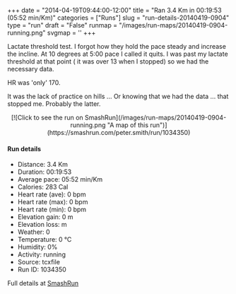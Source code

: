 +++
date = "2014-04-19T09:44:00-12:00"
title = "Ran 3.4 Km in 00:19:53 (05:52 min/Km)"
categories = ["Runs"]
slug = "run-details-20140419-0904"
type = "run"
draft = "False"
runmap = "/images/run-maps/20140419-0904-running.png"
svgmap = '<polyline points="">'
+++

Lactate threshold test. I forgot how they hold the pace steady and increase the incline. At 10 degrees at 5:00 pace I called it quits. I was past my lactate threshold at that point ( it was over 13 when I stopped) so we had the necessary data. 

HR was 'only' 170. 

It was the lack of practice on hills ... Or knowing that we had the data ... that stopped me. Probably the latter. 



<!--more-->

<center>
[![Click to see the run on SmashRun](/images/run-maps/20140419-0904-running.png "A map of this run")](https://smashrun.com/peter.smith/run/1034350)
</center>

#### Run details

* Distance: 3.4 Km
* Duration: 00:19:53
* Average pace: 05:52 min/Km
* Calories: 283 Cal
* Heart rate (ave): 0 bpm
* Heart rate (max): 0 bpm
* Heart rate (min): 0 bpm
* Elevation gain: 0 m
* Elevation loss:  m
* Weather: 0
* Temperature: 0 &deg;C
* Humidity: 0%
* Activity: running
* Source: tcxfile
* Run ID: 1034350

Full details at [SmashRun](https://smashrun.com/peter.smith/run/1034350)